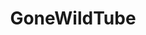 ---
title: GoneWildTube
crosslinks:
- AmateursVideos
- eroshare
- gonewild
- reactiongifs
- sounding
- Asian_Anal
- Archiveteam
- Pushing
- datahoarders
- cuminsideme
- wifesharing
- me_irl
- tipofmypenis
- gonewildaudio
- '2012'
- gonewildcouples
- erome
- AmateurGayPorn
- eroshared
- FoundSexTapes
---
